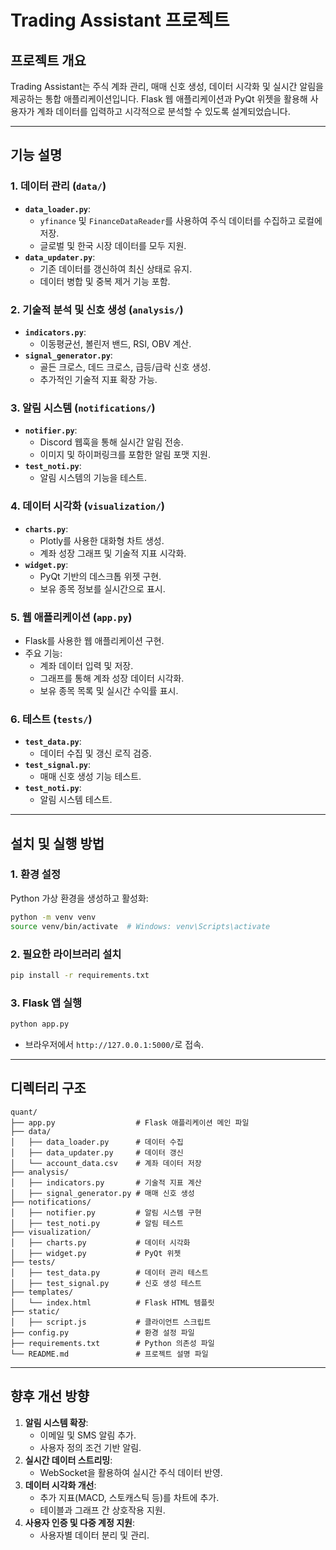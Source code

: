# Trading Assistant 프로젝트

## **프로젝트 개요**
Trading Assistant는 주식 계좌 관리, 매매 신호 생성, 데이터 시각화 및 실시간 알림을 제공하는 통합 애플리케이션입니다. Flask 웹 애플리케이션과 PyQt 위젯을 활용해 사용자가 계좌 데이터를 입력하고 시각적으로 분석할 수 있도록 설계되었습니다.

---

## **기능 설명**

### 1. 데이터 관리 (`data/`)
- **`data_loader.py`**:
  - `yfinance` 및 `FinanceDataReader`를 사용하여 주식 데이터를 수집하고 로컬에 저장.
  - 글로벌 및 한국 시장 데이터를 모두 지원.
- **`data_updater.py`**:
  - 기존 데이터를 갱신하여 최신 상태로 유지.
  - 데이터 병합 및 중복 제거 기능 포함.

### 2. 기술적 분석 및 신호 생성 (`analysis/`)
- **`indicators.py`**:
  - 이동평균선, 볼린저 밴드, RSI, OBV 계산.
- **`signal_generator.py`**:
  - 골든 크로스, 데드 크로스, 급등/급락 신호 생성.
  - 추가적인 기술적 지표 확장 가능.

### 3. 알림 시스템 (`notifications/`)
- **`notifier.py`**:
  - Discord 웹훅을 통해 실시간 알림 전송.
  - 이미지 및 하이퍼링크를 포함한 알림 포맷 지원.
- **`test_noti.py`**:
  - 알림 시스템의 기능을 테스트.

### 4. 데이터 시각화 (`visualization/`)
- **`charts.py`**:
  - Plotly를 사용한 대화형 차트 생성.
  - 계좌 성장 그래프 및 기술적 지표 시각화.
- **`widget.py`**:
  - PyQt 기반의 데스크톱 위젯 구현.
  - 보유 종목 정보를 실시간으로 표시.

### 5. 웹 애플리케이션 (`app.py`)
- Flask를 사용한 웹 애플리케이션 구현.
- 주요 기능:
  - 계좌 데이터 입력 및 저장.
  - 그래프를 통해 계좌 성장 데이터 시각화.
  - 보유 종목 목록 및 실시간 수익률 표시.

### 6. 테스트 (`tests/`)
- **`test_data.py`**:
  - 데이터 수집 및 갱신 로직 검증.
- **`test_signal.py`**:
  - 매매 신호 생성 기능 테스트.
- **`test_noti.py`**:
  - 알림 시스템 테스트.

---

## **설치 및 실행 방법**

### 1. **환경 설정**
Python 가상 환경을 생성하고 활성화:
```bash
python -m venv venv
source venv/bin/activate  # Windows: venv\Scripts\activate
```

### 2. **필요한 라이브러리 설치**
```bash
pip install -r requirements.txt
```

### 3. **Flask 앱 실행**
```bash
python app.py
```
- 브라우저에서 `http://127.0.0.1:5000/`로 접속.

---

## **디렉터리 구조**
```
quant/
├── app.py                  # Flask 애플리케이션 메인 파일
├── data/
│   ├── data_loader.py      # 데이터 수집
│   ├── data_updater.py     # 데이터 갱신
│   └── account_data.csv    # 계좌 데이터 저장
├── analysis/
│   ├── indicators.py       # 기술적 지표 계산
│   ├── signal_generator.py # 매매 신호 생성
├── notifications/
│   ├── notifier.py         # 알림 시스템 구현
│   ├── test_noti.py        # 알림 테스트
├── visualization/
│   ├── charts.py           # 데이터 시각화
│   ├── widget.py           # PyQt 위젯
├── tests/
│   ├── test_data.py        # 데이터 관리 테스트
│   ├── test_signal.py      # 신호 생성 테스트
├── templates/
│   └── index.html          # Flask HTML 템플릿
├── static/
│   ├── script.js           # 클라이언트 스크립트
├── config.py               # 환경 설정 파일
├── requirements.txt        # Python 의존성 파일
└── README.md               # 프로젝트 설명 파일
```

---

## **향후 개선 방향**
1. **알림 시스템 확장**:
   - 이메일 및 SMS 알림 추가.
   - 사용자 정의 조건 기반 알림.
2. **실시간 데이터 스트리밍**:
   - WebSocket을 활용하여 실시간 주식 데이터 반영.
3. **데이터 시각화 개선**:
   - 추가 지표(MACD, 스토캐스틱 등)를 차트에 추가.
   - 테이블과 그래프 간 상호작용 지원.
4. **사용자 인증 및 다중 계정 지원**:
   - 사용자별 데이터 분리 및 관리.
